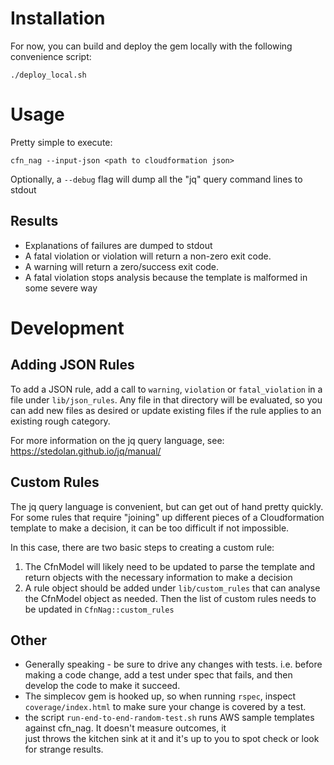 Installation
============
For now, you can build and deploy the gem locally with the following convenience script:

    ./deploy_local.sh

Usage
=====
Pretty simple to execute:

    cfn_nag --input-json <path to cloudformation json>

Optionally, a `--debug` flag will dump all the "jq" query command lines to stdout

Results
-------
* Explanations of failures are dumped to stdout
* A fatal violation or violation will return a non-zero exit code.
* A warning will return a zero/success exit code.
* A fatal violation stops analysis because the template is malformed in some severe way

Development
===========

Adding JSON Rules
-----------------
To add a JSON rule, add a call to `warning`, `violation` or `fatal_violation` in a file under
`lib/json_rules`.  Any file in that directory will be evaluated, so you can add new files as desired
or update existing files if the rule applies to an existing rough category.

For more information on the jq query language, see: https://stedolan.github.io/jq/manual/

Custom Rules
------------
The jq query language is convenient, but can get out of hand pretty quickly.  For some rules that require
"joining" up different pieces of a Cloudformation template to make a decision, it can be too difficult if not
impossible.

In this case, there are two basic steps to creating a custom rule:

1. The CfnModel will likely need to be updated to parse the template and return objects with the necessary information
   to make a decision
2. A rule object should be added under `lib/custom_rules` that can analyse the CfnModel object as needed.  Then the
   list of custom rules needs to be updated in `CfnNag::custom_rules`
       
Other
-----
* Generally speaking - be sure to drive any changes with tests.  i.e. before making a code change, add a test under
  spec that fails, and then develop the code to make it succeed.
* The simplecov gem is hooked up, so when running `rspec`, inspect `coverage/index.html` to make sure your change is covered by a test.
* the script `run-end-to-end-random-test.sh` runs AWS sample templates against cfn_nag.  It doesn't measure outcomes, it \
  just throws the kitchen sink at it and it's up to you to spot check or look for strange results.

